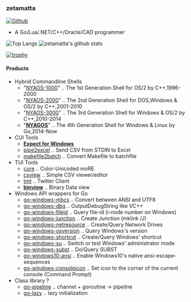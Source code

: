 ### zetamatta

[![Github](https://img.shields.io/github/followers/zetamatta?label=Follow&style=social)](https://github.com/zetamatta)

- A Go/Lua/.NET/C++/Oracle/CAD programmer

![Top Langs](https://github-readme-stats.vercel.app/api/top-langs/?username=zetamatta&hide=html)
![zetamatta's github stats](https://github-readme-stats.vercel.app/api?username=zetamatta&show_icons=true&count_private=true&line_height=40)

[![trophy](https://github-profile-trophy.vercel.app/?username=zetamatta&column=7)](https://github.com/zetamatta/github-profile-trophy)

#### Products

- Hybrid Commandline Shells
    - "[NYAOS-1000](https://github.com/zetamatta/nyaos1000)" .. The 1st Generation Shell for OS/2 by C++,1996-2000
    - "[NYAOS-2000](https://github.com/zetamatta/nyaos2000)" .. The 2nd Generation Shell for DOS,Windows &amp; OS/2 by C++,2001-2010
    - "[NYAOS-3000](https://github.com/zetamatta/nyaos3000)" .. The 3rd Generation Shell for Windows &amp; OS/2 by C++,2010-2014
    - "[**NYAGOS**](https://github.com/zetamatta/nyagos/)" .. The 4th Generation Shell for Windows &amp; Linux by Go,2014-Now
- CUI Tools
    - [**Expect for Windows**](https://github.com/zetamatta/expect)
    - [pipe2excel](https://github.com/zetamatta/pipe2excel)
        .. Send CSV from STDIN to Excel
    - [makefile2batch](https://github.com/zetamatta/makefile2batch)
        .. Convert Makefile to batchfile
- TUI Tools
    - [cure](https://github.com/zetamatta/cure)
        .. Color-Unicoded moRE
    - [csview](https://github.com/zetamatta/csview)
        .. Simple CSV viewer/editor
    - [tmt](https://github.com/zetamatta/tmt)
        .. Twitter Client
    - [**binview**](https://github.com/zetamatta/binview)
        .. Binary Data view
- Windows API wrappers for Go
    - [go-windows-mbcs](https://github.com/zetamatta/go-windows-mbcs)
        .. Convert between ANSI and UTF8
    - [go-windows-dbg](https://github.com/zetamatta/go-windows-dbg)
        .. OutputDebugString like VC++
    - [go-windows-fileid](https://github.com/zetamatta/go-windows-fileid)
        .. Query file-id (i-node number on Windows)
    - [go-windows-junction](https://github.com/zetamatta/go-windows-junction)
        .. Create Junction (mklink /J)
    - [go-windows-netresource](https://github.com/zetamatta/go-windows-netresource)
        .. Create/Query Network Drives
    - [go-windows-osversion](https://github.com/zetamatta/go-windows-osversion)
        .. Query Windows's version
    - [go-windows-shortcut](https://github.com/zetamatta/go-windows-shortcut)
        .. Create/Query Windows' shortcut
    - [go-windows-su](https://github.com/zetamatta/go-windows-su)
        .. Switch or test Windows' administrator mode
    - [go-windows-subst](https://github.com/zetamatta/go-windows-subst)
        .. Do/Query SUBST
    - [go-windows10-ansi](https://github.com/zetamatta/go-windows10-ansi)
        .. Enable Windows10's native ansi-escape-sequences
    - [go-windows-consoleicon](https://github.com/zetamatta/go-windows-consoleicon)
        .. Set icon to the corner of the current console (Command Prompt)
- Class library ?
    - [go-pipeline](https://github.com/zetamatta/go-pipeline)
        .. channel + goroutine -> pipeline
    - [go-lazy](https://github.com/zetamatta/go-lazy)
        .. lazy initialization
